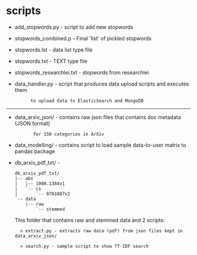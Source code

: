 scripts
=======

* add_stopwords.py - script to add new stopwords

* stopwords_combined.p - Final 'list' of pickled stopwords


* stopwords.lst - data list type file

* stopwords.txt - TEXT type file 

* stopwords_researchlei.txt - stopwords from researchlei

* data_handler.py - script that produces data upload scripts and executes them 
  		    
		    to upload data to ElasticSearch and MongoDB

***

* data_arxiv_json/ - contains raw json files that contains doc metadata (JSON format)
  		     
		     for 150 categories in ArXiv


* data_modelling/ - contains script to load sample data-to-user matrix to pandas package


* db_arxiv_pdf_txt/ - 
  	```
	db_arxiv_pdf_txt/
	|-- abs
	|   |-- 1008.1384v1
	|   `-- cs
	|       `-- 0701087v2
	`-- data
	    |-- raw
            `-- stemmed
	```

	This folder that contains raw and stemmed data and 2 scripts:

	    > extract.py - extracts raw data (pdf) from json files kept in data_arxiv_json/

	    > search.py - sample script to show Tf-IDF search

